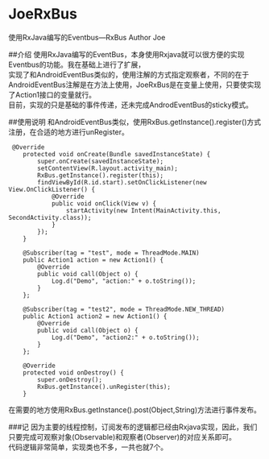 # JoeRxBus
使用RxJava编写的Eventbus—RxBus
Author Joe

##介绍
使用RxJava编写的EventBus，本身使用Rxjava就可以很方便的实现Eventbus的功能。我在基础上进行了扩展，<br>
实现了和AndroidEventBus类似的，使用注解的方式指定观察者，不同的在于AndroidEventBus注解是在方法上使用，JoeRxBus是在变量上使用，只要使实现了Action1接口的变量就行。<br>
目前，实现的只是基础的事件传递，还未完成AndrodEventBus的sticky模式。

##使用说明
和AndroidEventBus类似，使用RxBus.getInstance().register()方式注册，在合适的地方进行unRegister。<br>
```
 @Override
    protected void onCreate(Bundle savedInstanceState) {
        super.onCreate(savedInstanceState);
        setContentView(R.layout.activity_main);
        RxBus.getInstance().register(this);
        findViewById(R.id.start).setOnClickListener(new View.OnClickListener() {
            @Override
            public void onClick(View v) {
                startActivity(new Intent(MainActivity.this, SecondActivity.class));
            }
        });
    }

    @Subscriber(tag = "test", mode = ThreadMode.MAIN)
    public Action1 action = new Action1() {
        @Override
        public void call(Object o) {
            Log.d("Demo", "action:" + o.toString());
        }
    };

    @Subscriber(tag = "test2", mode = ThreadMode.NEW_THREAD)
    public Action1 action2 = new Action1() {
        @Override
        public void call(Object o) {
            Log.d("Demo", "action2:" + o.toString());
        }
    };

    @Override
    protected void onDestroy() {
        super.onDestroy();
        RxBus.getInstance().unRegister(this);
    }
```
在需要的地方使用RxBus.getInstance().post(Object,String)方法进行事件发布。

###记
因为主要的线程控制，订阅发布的逻辑都已经由Rxjava实现，因此，我们只要完成可观察对象(Observable)和观察者(Observer)的对应关系即可。<br>
代码逻辑非常简单，实现类也不多，一共也就7个。
